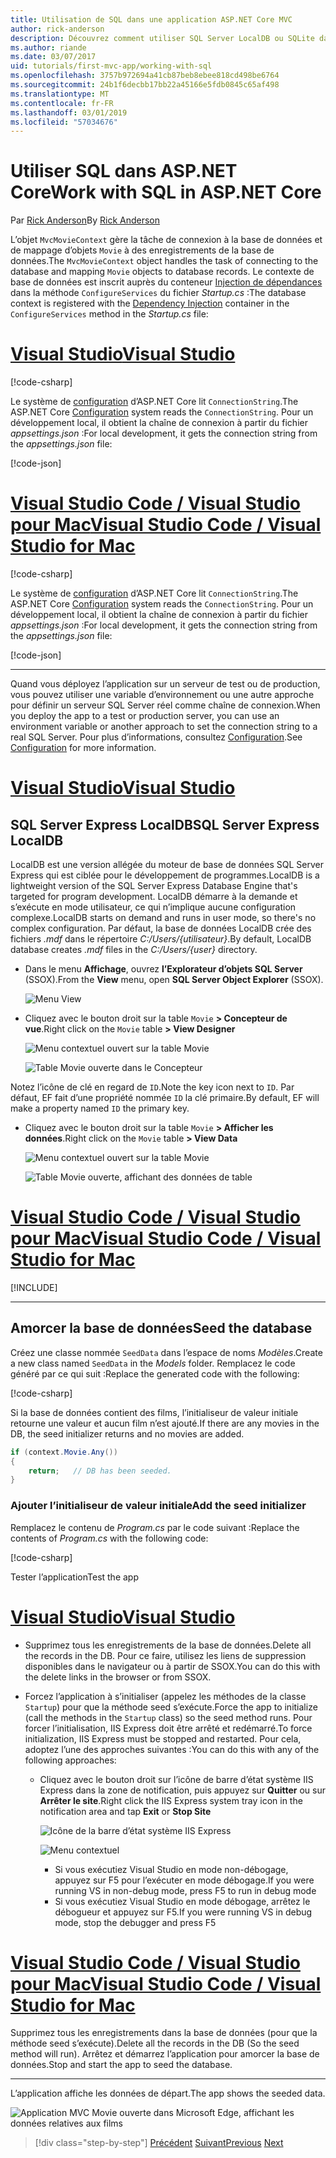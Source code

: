 ```yaml
---
title: Utilisation de SQL dans une application ASP.NET Core MVC
author: rick-anderson
description: Découvrez comment utiliser SQL Server LocalDB ou SQLite dans une application ASP.NET Core MVC.
ms.author: riande
ms.date: 03/07/2017
uid: tutorials/first-mvc-app/working-with-sql
ms.openlocfilehash: 3757b972694a41cb87beb8ebee818cd498be6764
ms.sourcegitcommit: 24b1f6decbb17bb22a45166e5fdb0845c65af498
ms.translationtype: MT
ms.contentlocale: fr-FR
ms.lasthandoff: 03/01/2019
ms.locfileid: "57034676"
---
```

# <a name="work-with-sql-in-aspnet-core"></a><span data-ttu-id="71f76-103">Utiliser SQL dans ASP.NET Core</span><span class="sxs-lookup"><span data-stu-id="71f76-103">Work with SQL in ASP.NET Core</span></span>

<span data-ttu-id="71f76-104">Par [Rick Anderson](https://twitter.com/RickAndMSFT)</span><span class="sxs-lookup"><span data-stu-id="71f76-104">By [Rick Anderson](https://twitter.com/RickAndMSFT)</span></span>

<span data-ttu-id="71f76-105">L’objet `MvcMovieContext` gère la tâche de connexion à la base de données et de mappage d’objets `Movie` à des enregistrements de la base de données.</span><span class="sxs-lookup"><span data-stu-id="71f76-105">The `MvcMovieContext` object handles the task of connecting to the database and mapping `Movie` objects to database records.</span></span> <span data-ttu-id="71f76-106">Le contexte de base de données est inscrit auprès du conteneur [Injection de dépendances](xref:fundamentals/dependency-injection) dans la méthode `ConfigureServices` du fichier *Startup.cs* :</span><span class="sxs-lookup"><span data-stu-id="71f76-106">The database context is registered with the [Dependency Injection](xref:fundamentals/dependency-injection) container in the `ConfigureServices` method in the *Startup.cs* file:</span></span>

<!-- VS -------------------------->
# <a name="visual-studiotabvisual-studio"></a>[<span data-ttu-id="71f76-107">Visual Studio</span><span class="sxs-lookup"><span data-stu-id="71f76-107">Visual Studio</span></span>](#tab/visual-studio)

[!code-csharp[](~/tutorials/first-mvc-app/start-mvc/sample/MvcMovie22/Startup.cs?name=snippet_ConfigureServices&highlight=13-99)]

<span data-ttu-id="71f76-108">Le système de [configuration](xref:fundamentals/configuration/index) d’ASP.NET Core lit `ConnectionString`.</span><span class="sxs-lookup"><span data-stu-id="71f76-108">The ASP.NET Core [Configuration](xref:fundamentals/configuration/index) system reads the `ConnectionString`.</span></span> <span data-ttu-id="71f76-109">Pour un développement local, il obtient la chaîne de connexion à partir du fichier *appsettings.json* :</span><span class="sxs-lookup"><span data-stu-id="71f76-109">For local development, it gets the connection string from the *appsettings.json* file:</span></span>

[!code-json[](start-mvc/sample/MvcMovie/appsettings.json?highlight=2&range=8-10)]

<!-- Code -------------------------->
# <a name="visual-studio-code--visual-studio-for-mactabvisual-studio-codevisual-studio-mac"></a>[<span data-ttu-id="71f76-110">Visual Studio Code / Visual Studio pour Mac</span><span class="sxs-lookup"><span data-stu-id="71f76-110">Visual Studio Code / Visual Studio for Mac</span></span>](#tab/visual-studio-code+visual-studio-mac)

[!code-csharp[](~/tutorials/first-mvc-app/start-mvc/sample/MvcMovie22/Startup.cs?name=snippet_UseSqlite&highlight=11-12)]

<span data-ttu-id="71f76-111">Le système de [configuration](xref:fundamentals/configuration/index) d’ASP.NET Core lit `ConnectionString`.</span><span class="sxs-lookup"><span data-stu-id="71f76-111">The ASP.NET Core [Configuration](xref:fundamentals/configuration/index) system reads the `ConnectionString`.</span></span> <span data-ttu-id="71f76-112">Pour un développement local, il obtient la chaîne de connexion à partir du fichier *appsettings.json* :</span><span class="sxs-lookup"><span data-stu-id="71f76-112">For local development, it gets the connection string from the *appsettings.json* file:</span></span>

[!code-json[](~/tutorials/first-mvc-app/start-mvc/sample/MvcMovie22/appsettingsSQLite.json?highlight=2&range=8-10)]

---  
<!-- End of VS tabs -->

<span data-ttu-id="71f76-113">Quand vous déployez l’application sur un serveur de test ou de production, vous pouvez utiliser une variable d’environnement ou une autre approche pour définir un serveur SQL Server réel comme chaîne de connexion.</span><span class="sxs-lookup"><span data-stu-id="71f76-113">When you deploy the app to a test or production server, you can use an environment variable or another approach to set the connection string to a real SQL Server.</span></span> <span data-ttu-id="71f76-114">Pour plus d’informations, consultez [Configuration](xref:fundamentals/configuration/index).</span><span class="sxs-lookup"><span data-stu-id="71f76-114">See [Configuration](xref:fundamentals/configuration/index) for more information.</span></span>

<!-- VS -------------------------->
# <a name="visual-studiotabvisual-studio"></a>[<span data-ttu-id="71f76-115">Visual Studio</span><span class="sxs-lookup"><span data-stu-id="71f76-115">Visual Studio</span></span>](#tab/visual-studio)

## <a name="sql-server-express-localdb"></a><span data-ttu-id="71f76-116">SQL Server Express LocalDB</span><span class="sxs-lookup"><span data-stu-id="71f76-116">SQL Server Express LocalDB</span></span>

<span data-ttu-id="71f76-117">LocalDB est une version allégée du moteur de base de données SQL Server Express qui est ciblée pour le développement de programmes.</span><span class="sxs-lookup"><span data-stu-id="71f76-117">LocalDB is a lightweight version of the SQL Server Express Database Engine that's targeted for program development.</span></span> <span data-ttu-id="71f76-118">LocalDB démarre à la demande et s’exécute en mode utilisateur, ce qui n’implique aucune configuration complexe.</span><span class="sxs-lookup"><span data-stu-id="71f76-118">LocalDB starts on demand and runs in user mode, so there's no complex configuration.</span></span> <span data-ttu-id="71f76-119">Par défaut, la base de données LocalDB crée des fichiers *.mdf* dans le répertoire *C:/Users/{utilisateur}*.</span><span class="sxs-lookup"><span data-stu-id="71f76-119">By default, LocalDB database creates *.mdf* files in the *C:/Users/{user}* directory.</span></span>

* <span data-ttu-id="71f76-120">Dans le menu **Affichage**, ouvrez **l’Explorateur d’objets SQL Server** (SSOX).</span><span class="sxs-lookup"><span data-stu-id="71f76-120">From the **View** menu, open **SQL Server Object Explorer** (SSOX).</span></span>

  ![Menu View](working-with-sql/_static/ssox.png)

* <span data-ttu-id="71f76-122">Cliquez avec le bouton droit sur la table `Movie` **> Concepteur de vue**.</span><span class="sxs-lookup"><span data-stu-id="71f76-122">Right click on the `Movie` table **> View Designer**</span></span>

  ![Menu contextuel ouvert sur la table Movie](working-with-sql/_static/design.png)

  ![Table Movie ouverte dans le Concepteur](working-with-sql/_static/dv.png)

<span data-ttu-id="71f76-125">Notez l’icône de clé en regard de `ID`.</span><span class="sxs-lookup"><span data-stu-id="71f76-125">Note the key icon next to `ID`.</span></span> <span data-ttu-id="71f76-126">Par défaut, EF fait d’une propriété nommée `ID` la clé primaire.</span><span class="sxs-lookup"><span data-stu-id="71f76-126">By default, EF will make a property named `ID` the primary key.</span></span>

* <span data-ttu-id="71f76-127">Cliquez avec le bouton droit sur la table `Movie` **> Afficher les données**.</span><span class="sxs-lookup"><span data-stu-id="71f76-127">Right click on the `Movie` table **> View Data**</span></span>

  ![Menu contextuel ouvert sur la table Movie](working-with-sql/_static/ssox2.png)

  ![Table Movie ouverte, affichant des données de table](working-with-sql/_static/vd22.png)

# <a name="visual-studio-code--visual-studio-for-mactabvisual-studio-codevisual-studio-mac"></a>[<span data-ttu-id="71f76-130">Visual Studio Code / Visual Studio pour Mac</span><span class="sxs-lookup"><span data-stu-id="71f76-130">Visual Studio Code / Visual Studio for Mac</span></span>](#tab/visual-studio-code+visual-studio-mac)

[!INCLUDE[](~/includes/rp/sqlite.md)]

---  
<!-- End of VS tabs -->

## <a name="seed-the-database"></a><span data-ttu-id="71f76-131">Amorcer la base de données</span><span class="sxs-lookup"><span data-stu-id="71f76-131">Seed the database</span></span>

<span data-ttu-id="71f76-132">Créez une classe nommée `SeedData` dans l’espace de noms *Modèles*.</span><span class="sxs-lookup"><span data-stu-id="71f76-132">Create a new class named `SeedData` in the *Models* folder.</span></span> <span data-ttu-id="71f76-133">Remplacez le code généré par ce qui suit :</span><span class="sxs-lookup"><span data-stu-id="71f76-133">Replace the generated code with the following:</span></span>

[!code-csharp[](~/tutorials/first-mvc-app/start-mvc/sample/MvcMovie22/Models/SeedData.cs?name=snippet_1)]

<span data-ttu-id="71f76-134">Si la base de données contient des films, l’initialiseur de valeur initiale retourne une valeur et aucun film n’est ajouté.</span><span class="sxs-lookup"><span data-stu-id="71f76-134">If there are any movies in the DB, the seed initializer returns and no movies are added.</span></span>

```csharp
if (context.Movie.Any())
{
    return;   // DB has been seeded.
}
```

<a name="si"></a>
### <a name="add-the-seed-initializer"></a><span data-ttu-id="71f76-135">Ajouter l’initialiseur de valeur initiale</span><span class="sxs-lookup"><span data-stu-id="71f76-135">Add the seed initializer</span></span>

<span data-ttu-id="71f76-136">Remplacez le contenu de *Program.cs* par le code suivant :</span><span class="sxs-lookup"><span data-stu-id="71f76-136">Replace the contents of *Program.cs* with the following code:</span></span>

[!code-csharp[](~/tutorials/first-mvc-app/start-mvc/sample/MvcMovie22/Program.cs)]

<span data-ttu-id="71f76-137">Tester l’application</span><span class="sxs-lookup"><span data-stu-id="71f76-137">Test the app</span></span>

<!-- VS -------------------------->
# <a name="visual-studiotabvisual-studio"></a>[<span data-ttu-id="71f76-138">Visual Studio</span><span class="sxs-lookup"><span data-stu-id="71f76-138">Visual Studio</span></span>](#tab/visual-studio)

* <span data-ttu-id="71f76-139">Supprimez tous les enregistrements de la base de données.</span><span class="sxs-lookup"><span data-stu-id="71f76-139">Delete all the records in the DB.</span></span> <span data-ttu-id="71f76-140">Pour ce faire, utilisez les liens de suppression disponibles dans le navigateur ou à partir de SSOX.</span><span class="sxs-lookup"><span data-stu-id="71f76-140">You can do this with the delete links in the browser or from SSOX.</span></span>
* <span data-ttu-id="71f76-141">Forcez l’application à s’initialiser (appelez les méthodes de la classe `Startup`) pour que la méthode seed s’exécute.</span><span class="sxs-lookup"><span data-stu-id="71f76-141">Force the app to initialize (call the methods in the `Startup` class) so the seed method runs.</span></span> <span data-ttu-id="71f76-142">Pour forcer l’initialisation, IIS Express doit être arrêté et redémarré.</span><span class="sxs-lookup"><span data-stu-id="71f76-142">To force initialization, IIS Express must be stopped and restarted.</span></span> <span data-ttu-id="71f76-143">Pour cela, adoptez l’une des approches suivantes :</span><span class="sxs-lookup"><span data-stu-id="71f76-143">You can do this with any of the following approaches:</span></span>

  * <span data-ttu-id="71f76-144">Cliquez avec le bouton droit sur l’icône de barre d’état système IIS Express dans la zone de notification, puis appuyez sur **Quitter** ou sur **Arrêter le site**.</span><span class="sxs-lookup"><span data-stu-id="71f76-144">Right click the IIS Express system tray icon in the notification area and tap **Exit** or **Stop Site**</span></span>

    ![Icône de la barre d’état système IIS Express](working-with-sql/_static/iisExIcon.png)

    ![Menu contextuel](working-with-sql/_static/stopIIS.png)

    * <span data-ttu-id="71f76-147">Si vous exécutiez Visual Studio en mode non-débogage, appuyez sur F5 pour l’exécuter en mode débogage.</span><span class="sxs-lookup"><span data-stu-id="71f76-147">If you were running VS in non-debug mode, press F5 to run in debug mode</span></span>
    * <span data-ttu-id="71f76-148">Si vous exécutiez Visual Studio en mode débogage, arrêtez le débogueur et appuyez sur F5.</span><span class="sxs-lookup"><span data-stu-id="71f76-148">If you were running VS in debug mode, stop the debugger and press F5</span></span>

<!-- Code -------------------------->
# <a name="visual-studio-code--visual-studio-for-mactabvisual-studio-codevisual-studio-mac"></a>[<span data-ttu-id="71f76-149">Visual Studio Code / Visual Studio pour Mac</span><span class="sxs-lookup"><span data-stu-id="71f76-149">Visual Studio Code / Visual Studio for Mac</span></span>](#tab/visual-studio-code+visual-studio-mac)

<span data-ttu-id="71f76-150">Supprimez tous les enregistrements dans la base de données (pour que la méthode seed s’exécute).</span><span class="sxs-lookup"><span data-stu-id="71f76-150">Delete all the records in the DB (So the seed method will run).</span></span> <span data-ttu-id="71f76-151">Arrêtez et démarrez l’application pour amorcer la base de données.</span><span class="sxs-lookup"><span data-stu-id="71f76-151">Stop and start the app to seed the database.</span></span>

---  
<!-- End of VS tabs -->

<span data-ttu-id="71f76-152">L’application affiche les données de départ.</span><span class="sxs-lookup"><span data-stu-id="71f76-152">The app shows the seeded data.</span></span>

![Application MVC Movie ouverte dans Microsoft Edge, affichant les données relatives aux films](working-with-sql/_static/m55.png)

> [!div class="step-by-step"]
> <span data-ttu-id="71f76-154">[Précédent](adding-model.md)
> [Suivant](controller-methods-views.md)</span><span class="sxs-lookup"><span data-stu-id="71f76-154">[Previous](adding-model.md)
[Next](controller-methods-views.md)</span></span>  
